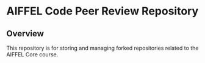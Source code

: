 # AIFFEL Code Peer Review Repository

## Overview
This repository is for storing and managing forked repositories related to the AIFFEL Core course. 
